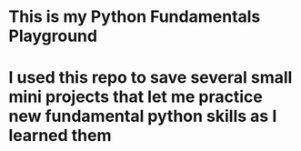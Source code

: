 <h1>This is my Python Fundamentals Playground<h1>
I used this repo to save several small mini projects that let me practice new fundamental python skills as I learned them
